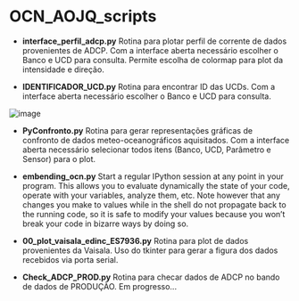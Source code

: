 # OCN_AOJQ_scripts

- **interface_perfil_adcp.py**
Rotina para plotar perfil de corrente de dados provenientes de ADCP.
Com a interface aberta necessário escolher o Banco e UCD para consulta.
Permite escolha de colormap para plot da intensidade e direção.


- **IDENTIFICADOR_UCD.py**
Rotina para encontrar ID das UCDs.
Com a interface aberta necessário escolher o Banco e UCD para consulta.

![image](https://cloud.githubusercontent.com/assets/12679001/25863331/e8289f8e-34c1-11e7-8c5a-bbe84fcc5271.gif)

- **PyConfronto.py**
Rotina para gerar representações gráficas de confronto de dados 
meteo-oceanográficos aquisitados. Com a interface aberta necessário 
selecionar todos itens (Banco, UCD, Parâmetro e Sensor) para o plot.


- **embending_ocn.py**
Start a regular IPython session at any point in your program.
This allows you to evaluate dynamically the state of your code,
operate with your variables, analyze them, etc. Note however that
any changes you make to values while in the shell do not propagate
back to the running code, so it is safe to modify your values because
you won’t break your code in bizarre ways by doing so.


- **00_plot_vaisala_edinc_ES7936.py**
Rotina para plot de dados provenientes da Vaisala. Uso do tkinter para gerar
a figura dos dados recebidos via porta serial.


- **Check_ADCP_PROD.py**
Rotina para checar dados de ADCP no bando de dados de PRODUÇÃO. Em progresso...
